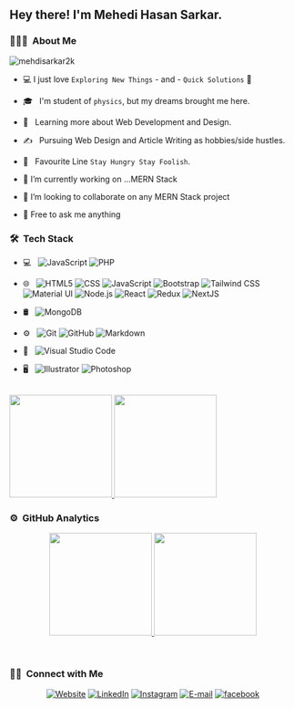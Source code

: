 ## Hey there! I'm Mehedi Hasan Sarkar.

### 👨🏻‍💻 &nbsp;About Me

<p align="left"> <img src="https://komarev.com/ghpvc/?username=mehedisarkar2k&label=Profile%20views&color=0e75b6&style=flat" alt="mehdisarkar2k" /> </p>

- :computer: I just love `Exploring New Things` - and - `Quick Solutions` 🤔
- 🎓 &nbsp; I'm student of `physics`, but my dreams brought me here.
- 🌱 &nbsp; Learning more about Web Development and Design.
- ✍️ &nbsp; Pursuing Web Design and Article Writing as hobbies/side hustles.
- :book: &nbsp; Favourite Line `Stay Hungry Stay Foolish`.

- 🔭 I’m currently working on ...MERN Stack
- 👯 I’m looking to collaborate on any MERN Stack project
- 💬 Free to ask me anything

<h3> 🛠 &nbsp;Tech Stack</h3>

- 💻 &nbsp;
  ![JavaScript](https://img.shields.io/badge/-JavaScript-333333?style=flat&logo=javascript)
  ![PHP](https://img.shields.io/badge/-PHP-333333?style=flat&logo=php)
- 🌐 &nbsp;
  ![HTML5](https://img.shields.io/badge/-HTML5-333333?style=flat&logo=HTML5)
  ![CSS](https://img.shields.io/badge/-CSS-333333?style=flat&logo=CSS3&logoColor=1572B6)
  ![JavaScript](https://img.shields.io/badge/-JavaScript-333333?style=flat&logo=javascript)
  ![Bootstrap](https://img.shields.io/badge/-Bootstrap-333333?style=flat&logo=bootstrap&logoColor=563D7C)
  ![Tailwind CSS](https://img.shields.io/badge/-TailwindCSS-333333?style=flat&logo=tailwindcss)
  ![Material UI](https://img.shields.io/badge/-MaterialUI-333333?style=flat&logo=mui)
  ![Node.js](https://img.shields.io/badge/-Node.js-333333?style=flat&logo=node.js)
  ![React](https://img.shields.io/badge/-React-333333?style=flat&logo=react)
  ![Redux](https://img.shields.io/badge/-Redux-333333?style=flat&logo=redux)
  ![NextJS](https://img.shields.io/badge/-NextJS-333333?style=flat&logo=next.js)
  
- 🛢 &nbsp;
  ![MongoDB](https://img.shields.io/badge/-MongoDB-333333?style=flat&logo=mongodb)
  
- ⚙️ &nbsp;
  ![Git](https://img.shields.io/badge/-Git-333333?style=flat&logo=git)
  ![GitHub](https://img.shields.io/badge/-GitHub-333333?style=flat&logo=github)
  ![Markdown](https://img.shields.io/badge/-Markdown-333333?style=flat&logo=markdown)
  
- 🔧 &nbsp;
  ![Visual Studio Code](https://img.shields.io/badge/-Visual%20Studio%20Code-333333?style=flat&logo=visual-studio-code&logoColor=007ACC)
- 🖥 &nbsp;
  ![Illustrator](https://img.shields.io/badge/-BasicIllustrator-333333?style=flat&logo=adobe-illustrator)
  ![Photoshop](https://img.shields.io/badge/-BasicPhotoshop-333333?style=flat&logo=adobe-photoshop)

<br/>

<a href="https://github.com/mehedisarkar2k">
  <img height="180em" src="https://github-readme-stats.vercel.app/api?username=mehedisarkar2k&theme=buefy&show_icons=true" />
  <img height="180em" src="https://github-readme-stats.vercel.app/api/top-langs/?username=mehedisarkar2k&theme=buefy&layout=compact" />
</a>

### ⚙️ &nbsp;GitHub Analytics

<p align="center">
<a href="https://github.com/mehedisarkar2k">
  <img height="180em" src="https://github-readme-stats-eight-theta.vercel.app/api?username=mehedisarkar2k&show_icons=true&theme=algolia&include_all_commits=true&count_private=true"/>
  <img height="180em" src="https://github-readme-stats-eight-theta.vercel.app/api/top-langs/?username=mehedisarkar2k&layout=compact&langs_count=8&theme=algolia"/>
</a>
</p>

<br/>

<h3> 🤝🏻 &nbsp;Connect with Me </h3>

<p align="center">
<a href="#"><img alt="Website" src="https://img.shields.io/badge/Website-Mehedi%20Sarkar-blue?style=flat-square&logo=google-chrome"></a>
<a href="https://www.linkedin.com/in/mehedisarkar2k/"><img alt="LinkedIn" src="https://img.shields.io/badge/LinkedIn-Mehedi%20Sarkar-blue?style=flat-square&logo=linkedin"></a>
<a href="https://www.instagram.com/mehedisarkar2k/"><img alt="Instagram" src="https://img.shields.io/badge/Instagram-mehedisarkar2k-blue?style=flat-square&logo=instagram"></a>
<a href="mailto:mehedisarkar2k@gmail.com"><img alt="E-mail" src="https://img.shields.io/badge/Email-mehedisarkar2k@gmail.com-blue?style=flat-square&logo=gmail"></a>
<a href="https://www.facebook.com/MehediSarkar2k"><img alt="facebook" src="https://img.shields.io/badge/Facebook-Mehedi%20Hasan%20Sarkar-blue?style=flat-square&logo=facebook"></a>
</p>
